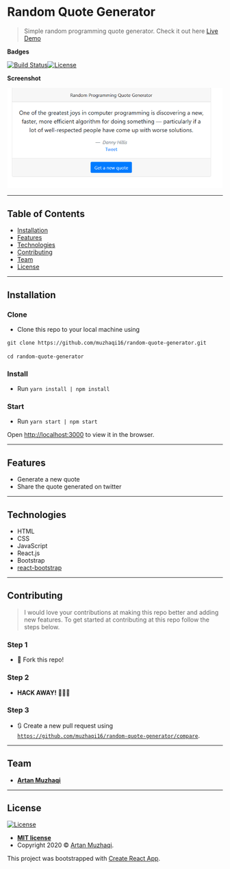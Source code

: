 # Random Quote Generator

> Simple random programming quote generator. Check it out here [Live Demo](https://random-quote-generator.artanmuzhaqi.now.sh/)

**Badges**

[![Build Status](http://img.shields.io/travis/badges/badgerbadgerbadger.svg?style=flat-square)](https://travis-ci.org/badges/badgerbadgerbadger)[![License](http://img.shields.io/:license-mit-blue.svg?style=flat-square)](http://badges.mit-license.org)

**Screenshot**

![Home page screenshot](random_quote_generator.PNG)

---

## Table of Contents

- [Installation](#installation)
- [Features](#features)
- [Technologies](#technologies)
- [Contributing](#contributing)
- [Team](#team)
- [License](#license)

---

## Installation

### Clone

- Clone this repo to your local machine using 

```
git clone https://github.com/muzhaqi16/random-quote-generator.git

cd random-quote-generator
```

### Install

- Run ```yarn install | npm install```

### Start

- Run ```yarn start | npm start```

Open [http://localhost:3000](http://localhost:3000) to view it in the browser.

---

## Features

- Generate a new quote
- Share the quote generated on twitter
---

## Technologies

- HTML
- CSS
- JavaScript
- React.js
- Bootstrap
- [react-bootstrap](https://github.com/react-bootstrap/react-bootstrap)

---

## Contributing

> I would love your contributions at making this repo better and adding new features. 
> To get started at contributing at this repo follow the steps below.

### Step 1

- 🍴 Fork this repo!

### Step 2

- **HACK AWAY!** 🔨🔨🔨

### Step 3

- 🔃 Create a new pull request using <a href="https://github.com/muzhaqi16/random-quote-generator/compare" target="_blank">`https://github.com/muzhaqi16/random-quote-generator/compare`</a>.

---

## Team

   - <a href="https://muzhaqi.com" target="_blank">**Artan Muzhaqi**</a>

---

## License

[![License](http://img.shields.io/:license-mit-blue.svg?style=flat-square)](http://badges.mit-license.org)

- **[MIT license](http://opensource.org/licenses/mit-license.php)**
- Copyright 2020 © <a href="http://muzhaqi.com" target="_blank">Artan Muzhaqi</a>.

This project was bootstrapped with [Create React App](https://github.com/facebook/create-react-app).